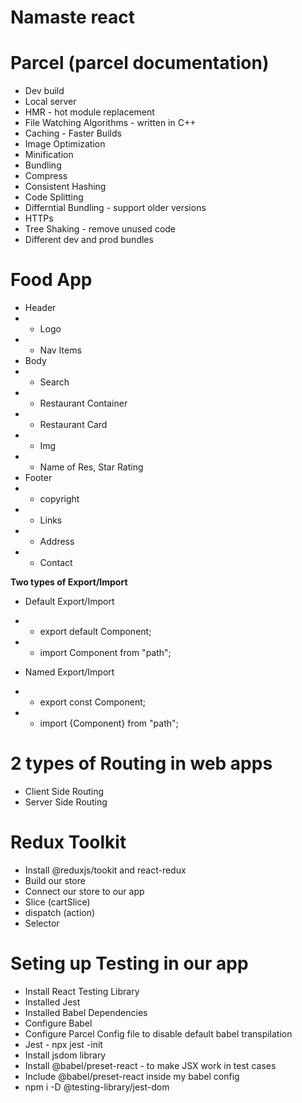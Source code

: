 # Namaste react

# Parcel (parcel documentation)

- Dev build
- Local server
- HMR - hot module replacement
- File Watching Algorithms - written in C++
- Caching - Faster Builds
- Image Optimization
- Minification
- Bundling
- Compress
- Consistent Hashing
- Code Splitting
- Differntial Bundling - support older versions
- HTTPs
- Tree Shaking - remove unused code
- Different dev and prod bundles

# Food App

- Header
- - Logo
- - Nav Items
- Body
- - Search
- - Restaurant Container
- - Restaurant Card
- - Img
- - Name of Res, Star Rating
- Footer
- - copyright
- - Links
- - Address
- - Contact

<b> Two types of Export/Import </b>

- Default Export/Import
- - export default Component;
- - import Component from "path";

- Named Export/Import
- - export const Component;
- - import {Component} from "path";

# 2 types of Routing in web apps

- Client Side Routing
- Server Side Routing

# Redux Toolkit

- Install @reduxjs/tookit and react-redux
- Build our store
- Connect our store to our app
- Slice (cartSlice)
- dispatch (action)
- Selector

# Seting up Testing in our app

- Install React Testing Library
- Installed Jest
- Installed Babel Dependencies
- Configure Babel
- Configure Parcel Config file to disable default babel transpilation
- Jest - npx jest -init
- Install jsdom library
- Install @babel/preset-react - to make JSX work in test cases
- Include @babel/preset-react inside my babel config
- npm i -D @testing-library/jest-dom
